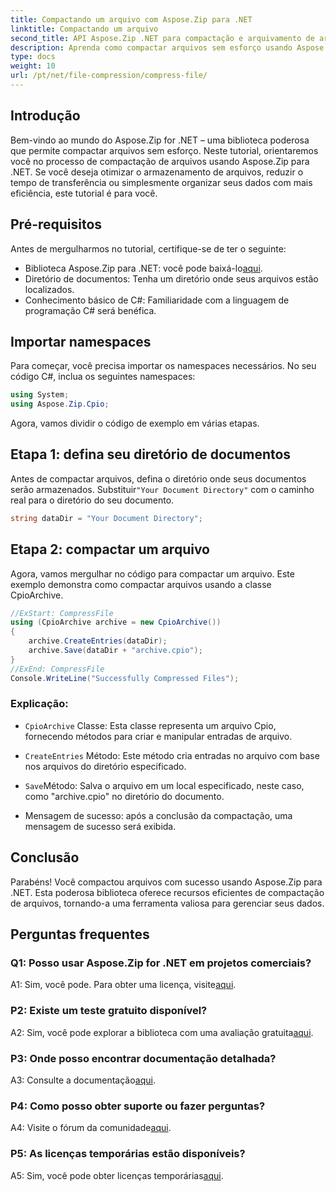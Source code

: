 ```yaml
---
title: Compactando um arquivo com Aspose.Zip para .NET
linktitle: Compactando um arquivo
second_title: API Aspose.Zip .NET para compactação e arquivamento de arquivos
description: Aprenda como compactar arquivos sem esforço usando Aspose.Zip for .NET. Siga nosso tutorial passo a passo para gerenciamento eficiente de arquivos.
type: docs
weight: 10
url: /pt/net/file-compression/compress-file/
---
```

## Introdução

Bem-vindo ao mundo do Aspose.Zip for .NET – uma biblioteca poderosa que permite compactar arquivos sem esforço. Neste tutorial, orientaremos você no processo de compactação de arquivos usando Aspose.Zip para .NET. Se você deseja otimizar o armazenamento de arquivos, reduzir o tempo de transferência ou simplesmente organizar seus dados com mais eficiência, este tutorial é para você.

## Pré-requisitos

Antes de mergulharmos no tutorial, certifique-se de ter o seguinte:

-  Biblioteca Aspose.Zip para .NET: você pode baixá-lo[aqui](https://releases.aspose.com/zip/net/).
- Diretório de documentos: Tenha um diretório onde seus arquivos estão localizados.
- Conhecimento básico de C#: Familiaridade com a linguagem de programação C# será benéfica.

## Importar namespaces

Para começar, você precisa importar os namespaces necessários. No seu código C#, inclua os seguintes namespaces:

```csharp
using System;
using Aspose.Zip.Cpio;
```

Agora, vamos dividir o código de exemplo em várias etapas.

## Etapa 1: defina seu diretório de documentos

 Antes de compactar arquivos, defina o diretório onde seus documentos serão armazenados. Substituir`"Your Document Directory"` com o caminho real para o diretório do seu documento.

```csharp
string dataDir = "Your Document Directory";
```

## Etapa 2: compactar um arquivo

Agora, vamos mergulhar no código para compactar um arquivo. Este exemplo demonstra como compactar arquivos usando a classe CpioArchive.

```csharp
//ExStart: CompressFile
using (CpioArchive archive = new CpioArchive())
{
    archive.CreateEntries(dataDir);
    archive.Save(dataDir + "archive.cpio");
}
//ExEnd: CompressFile
Console.WriteLine("Successfully Compressed Files");
```

### Explicação:

- `CpioArchive` Classe: Esta classe representa um arquivo Cpio, fornecendo métodos para criar e manipular entradas de arquivo.

- `CreateEntries` Método: Este método cria entradas no arquivo com base nos arquivos do diretório especificado.

- `Save`Método: Salva o arquivo em um local especificado, neste caso, como "archive.cpio" no diretório do documento.

- Mensagem de sucesso: após a conclusão da compactação, uma mensagem de sucesso será exibida.

## Conclusão

Parabéns! Você compactou arquivos com sucesso usando Aspose.Zip para .NET. Esta poderosa biblioteca oferece recursos eficientes de compactação de arquivos, tornando-a uma ferramenta valiosa para gerenciar seus dados.

## Perguntas frequentes

### Q1: Posso usar Aspose.Zip for .NET em projetos comerciais?

 A1: Sim, você pode. Para obter uma licença, visite[aqui](https://purchase.aspose.com/buy).

### P2: Existe um teste gratuito disponível?

 A2: Sim, você pode explorar a biblioteca com uma avaliação gratuita[aqui](https://releases.aspose.com/).

### P3: Onde posso encontrar documentação detalhada?

 A3: Consulte a documentação[aqui](https://reference.aspose.com/zip/net/).

### P4: Como posso obter suporte ou fazer perguntas?

 A4: Visite o fórum da comunidade[aqui](https://forum.aspose.com/c/zip/37).

### P5: As licenças temporárias estão disponíveis?

 A5: Sim, você pode obter licenças temporárias[aqui](https://purchase.aspose.com/temporary-license/).